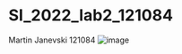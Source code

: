 # SI_2022_lab2_121084
Martin Janevski 121084
![image](https://user-images.githubusercontent.com/38518929/172048808-2826f56e-2189-414f-95e4-823ea5f18431.png)
